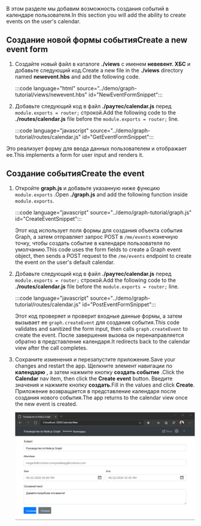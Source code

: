 <!-- markdownlint-disable MD002 MD041 -->

<span data-ttu-id="5736e-101">В этом разделе мы добавим возможность создания событий в календаре пользователя.</span><span class="sxs-lookup"><span data-stu-id="5736e-101">In this section you will add the ability to create events on the user's calendar.</span></span>

## <a name="create-a-new-event-form"></a><span data-ttu-id="5736e-102">Создание новой формы события</span><span class="sxs-lookup"><span data-stu-id="5736e-102">Create a new event form</span></span>

1. <span data-ttu-id="5736e-103">Создайте новый файл в каталоге **./views** с именем **невевент. ХБС** и добавьте следующий код.</span><span class="sxs-lookup"><span data-stu-id="5736e-103">Create a new file in the **./views** directory named **newevent.hbs** and add the following code.</span></span>

    :::code language="html" source="../demo/graph-tutorial/views/newevent.hbs" id="NewEventFormSnippet":::

1. <span data-ttu-id="5736e-104">Добавьте следующий код в файл **./раутес/calendar.js** перед `module.exports = router;` строкой.</span><span class="sxs-lookup"><span data-stu-id="5736e-104">Add the following code to the **./routes/calendar.js** file before the `module.exports = router;` line.</span></span>

    :::code language="javascript" source="../demo/graph-tutorial/routes/calendar.js" id="GetEventFormSnippet":::

<span data-ttu-id="5736e-105">Это реализует форму для ввода данных пользователем и отображает ее.</span><span class="sxs-lookup"><span data-stu-id="5736e-105">This implements a form for user input and renders it.</span></span>

## <a name="create-the-event"></a><span data-ttu-id="5736e-106">Создание события</span><span class="sxs-lookup"><span data-stu-id="5736e-106">Create the event</span></span>

1. <span data-ttu-id="5736e-107">Откройте **graph.js** и добавьте указанную ниже функцию `module.exports` .</span><span class="sxs-lookup"><span data-stu-id="5736e-107">Open **./graph.js** and add the following function inside `module.exports`.</span></span>

    :::code language="javascript" source="../demo/graph-tutorial/graph.js" id="CreateEventSnippet":::

    <span data-ttu-id="5736e-108">Этот код использует поля формы для создания объекта события Graph, а затем отправляет запрос POST в `/me/events` конечную точку, чтобы создать событие в календаре пользователя по умолчанию.</span><span class="sxs-lookup"><span data-stu-id="5736e-108">This code uses the form fields to create a Graph event object, then sends a POST request to the `/me/events` endpoint to create the event on the user's default calendar.</span></span>

1. <span data-ttu-id="5736e-109">Добавьте следующий код в файл **./раутес/calendar.js** перед `module.exports = router;` строкой.</span><span class="sxs-lookup"><span data-stu-id="5736e-109">Add the following code to the **./routes/calendar.js** file before the `module.exports = router;` line.</span></span>

    :::code language="javascript" source="../demo/graph-tutorial/routes/calendar.js" id="PostEventFormSnippet":::

    <span data-ttu-id="5736e-110">Этот код проверяет и проверит входные данные формы, а затем вызывает ее `graph.createEvent` для создания события.</span><span class="sxs-lookup"><span data-stu-id="5736e-110">This code validates and sanitized the form input, then calls `graph.createEvent` to create the event.</span></span> <span data-ttu-id="5736e-111">После завершения вызова он перенаправляется обратно в представление календаря.</span><span class="sxs-lookup"><span data-stu-id="5736e-111">It redirects back to the calendar view after the call completes.</span></span>

1. <span data-ttu-id="5736e-112">Сохраните изменения и перезапустите приложение.</span><span class="sxs-lookup"><span data-stu-id="5736e-112">Save your changes and restart the app.</span></span> <span data-ttu-id="5736e-113">Щелкните элемент навигации по **календарю** , а затем нажмите кнопку **создать событие** .</span><span class="sxs-lookup"><span data-stu-id="5736e-113">Click the **Calendar** nav item, then click the **Create event** button.</span></span> <span data-ttu-id="5736e-114">Введите значения и нажмите кнопку **создать**.</span><span class="sxs-lookup"><span data-stu-id="5736e-114">Fill in the values and click **Create**.</span></span> <span data-ttu-id="5736e-115">Приложение возвращается в представление календаря после создания нового события.</span><span class="sxs-lookup"><span data-stu-id="5736e-115">The app returns to the calendar view once the new event is created.</span></span>

    ![Снимок экрана с формой создания события](images/create-event-01.png)

